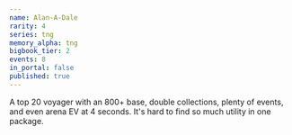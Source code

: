 ```yaml
---
name: Alan-A-Dale
rarity: 4
series: tng
memory_alpha: tng
bigbook_tier: 2
events: 8
in_portal: false
published: true
---
```


A top 20 voyager with an 800+ base, double collections, plenty of events, and even arena EV at 4 seconds. It's hard to find so much utility in one package.
